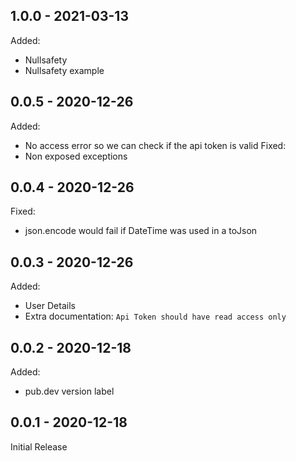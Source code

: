 ## 1.0.0 - 2021-03-13
Added:
- Nullsafety
- Nullsafety example

## 0.0.5 - 2020-12-26
Added:
- No access error so we can check if the api token is valid
Fixed:
- Non exposed exceptions

## 0.0.4 - 2020-12-26
Fixed:
- json.encode would fail if DateTime was used in a toJson

## 0.0.3 - 2020-12-26
Added:
- User Details
- Extra documentation: `Api Token should have read access only`

## 0.0.2 - 2020-12-18
Added:
- pub.dev version label 

## 0.0.1 - 2020-12-18
Initial Release
